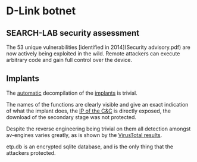 # D-Link botnet

## SEARCH-LAB security assessment

The 53 unique vulnerabilities [identified in 2014](Security advisory.pdf) are now actively being exploited in the wild.
Remote attackers can execute arbitrary code and gain full control over the device.

## Implants

The [automatic](screen_1.png) decompilation of the [implants](screen_2.png) is trivial.

The names of the functions are clearly visible and give an exact indication of what the implant does,
the [IP of the C&C](screen_3.png) is directly exposed, the download of the secondary stage was not protected.

Despite the reverse engineering being trivial on them all detection amongst av-engines varies greatly,
as is shown by the [VirusTotal results](screen_4.png).

etp.db is an encrypted sqlite database, and is the only thing that the attackers protected.
